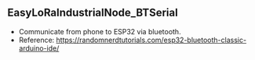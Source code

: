 ## EasyLoRaIndustrialNode_BTSerial
* Communicate from phone to ESP32 via bluetooth.
* Reference: https://randomnerdtutorials.com/esp32-bluetooth-classic-arduino-ide/
